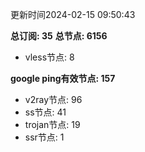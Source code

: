 更新时间2024-02-15 09:50:43

**总订阅: 35**
**总节点: 6156**
- vless节点: 8

**google ping有效节点: 157**
- v2ray节点: 96
- ss节点: 41
- trojan节点: 19
- ssr节点: 1

